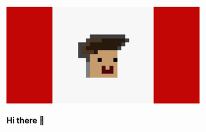 
<p align="center"><img src="https://raw.githubusercontent.com/MuhammedSGonul/MuhammedSGonul/main/banner.png"></p>

## Hi there 👋
